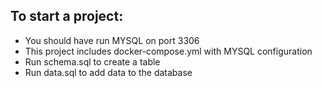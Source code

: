## To start a project:
- You should have run MYSQL on port 3306 
- This project includes docker-compose.yml with MYSQL configuration
- Run schema.sql to create a table
- Run data.sql to add data to the database
